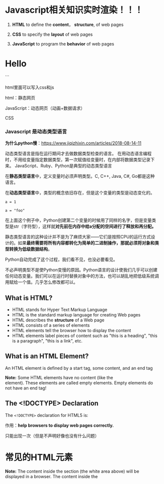 # Javascript相关知识实时渲染！！！

1. **HTML** to define the **content**， **structure**, of web pages

2. **CSS** to specify the **layout** of web pages

3. **JavaScript** to program the **behavior** of web pages




<style>
https://www.cnblogs.com/dreamingbaobei/p/5062901.html

### html + css + javascript的关系

- HTML（超文本标记语言 **H**yper **T**ext **M**arkup **L**anguage），HTML 是用来描述网页的一种语言 
  - **H**yper **T**ext 超文本：指“含有指向其他资源链接”内容的文本，超文本中有很多HyperLink（超链接）可以连接到其他资源
- CSS(层叠样式表 *C*ascading *S*tyle *S*heets),样式定义如何显示 HTML 元素，语法为：selector {property：value} (选择符 {属性：值})
- JavaScript是一种脚本语言，其源代码在发往客户端运行之前不需经过编译，而是将文本格式的字符代码发送给**浏览器**由浏览器解释运行
  - 什么是脚本（script）：脚本就是**一系列指令**，演员看了指令就知道自己该表演什么，说什么台词；计算机看了指令就知道自己该做什么事情。所以 script 其实就是短小的、用来**让计算机自动化完成一系列工作的程序**。通常是**解释运行**的——也就是说，计算机里有一个程序能一句一句地把脚本里的内容转换成CPU能理解的指令，而且它每次只解释一句，CPU跑完了才解释下一句。

```javascript
<!DOCTYPE html>
<html lang="en">
<head>
  <meta charset="UTF-8">
  <title>Title</title>
  <style> 
    h1 {
      text-align: center;
    }
  </style>
</head>
<body>

<h1>Hello </h1>
<script>  #这里是JavaScript
  console.debug('Hello World');
</script>
</body>
</html>
```

html里面可以写入css和js

html：静态网页

JavaScript：动态网页（动画+数据请求）

CSS



### Javascript 是动态类型语言

**为什么python慢**：https://www.jiqizhixin.com/articles/2018-08-14-11

动态类型语言是指在运行期间才去做数据类型检查的语言。 在用动态语言编程时，不用给变量指定数据类型，第一次赋值给变量时，在内部将数据类型记录下来。 JavaScript、Ruby、Python是典型的动态类型语言



在**静态类型语言**中，定义变量时必须声明类型。C, C++, Java, C#, Go都是这种语言。

在**动态类型语言**中，类型的概念依旧存在，但是这个变量的类型是动态变化的。

```
a = 1

a = "foo"
```

在上面这个例子中，Python创建第二个变量的时候用了同样的名字，但是变量类型是str（字符型），这样就**对先前在内存中给a分配的空间进行了释放和再分配。**

静态类型语言的这种设计并不是为了麻烦大家——它们是按照CPU的运行方式设计的。如果**最终需要将所有内容都转化为简单的二进制操作，那就必须将对象和类型转换为低级数据结构**。

Python自动完成了这个过程，我们看不见，也没必要看见。

不必声明类型不是使Python变慢的原因。Python语言的设计使我们几乎可以创建任何动态变量。我们可以在运行时替换对象中的方法，也可以胡乱地把低级系统调用赋给一个值。几乎怎么修改都可以。





## What is HTML?

- HTML stands for Hyper Text Markup Language
- HTML is the standard markup language for creating Web pages
- HTML describes the **structure** of a Web page
- HTML consists of a series of elements
- HTML elements tell the browser how to display the content
- HTML elements label pieces of content such as "this is a heading", "this is a paragraph", "this is a link", etc.

## What is an HTML Element?

An HTML element is defined by a start tag, some content, and an end tag

**Note:** Some HTML elements have no content (like the <br> element). These elements are called empty elements. Empty elements do not have an end tag!

## The <!DOCTYPE> Declaration

The `<!DOCTYPE>` declaration for HTML5 is:<!DOCTYPE html>

作用：**help browsers to display web pages correctly.**

只能出现一次（但是不声明好像也没有什么问题）



# 常见的HTML元素

**Note:** The content inside the <body> section (the white area above) will be displayed in a browser. The content inside the <title> element will be shown in the browser's title bar or in the page's tab.



## Empty HTML Elements

HTML elements with no content are called empty elements.

The `<br>` tag defines a line break, and is an empty element without a closing tag:

- **The `<html>` element is the root element of an HTML page**



## HTML的结构

## HEAD

- The `<head>` element contains **meta information about the HTML page**

  - The HTML `<head>` element is a container for the following elements: `<title>`, `<style>`, `<meta>`, `<link>`, `<script>`, and `<base>`.

    - **Meta Information**  源信息的作用：are used by **browsers** (how to display content or reload page), by **search engines** (keywords), and **other web services**.

    - ### **meta信息和style定义的区别**

      - style里面的properties和values都是css里里面规定好的元素
      - meta的name是定义好的，它的值包括application-name，author，description，generator， keywords，viewport，但是对应的content都是自己写的
      - ![image-20210408214954241](C:\Users\Jiasui Wang\AppData\Roaming\Typora\typora-user-images\image-20210408214954241.png)

    - **Define the character set used:**

      <meta charset="UTF-8">

      **Define keywords for search engines:** ！！！title和keywords都是为了让搜索引擎更好的对,页面排序！！！

      <meta name="keywords" content="HTML, CSS, JavaScript">

      **Define a description of your web page:**

      <meta name="description" content="Free Web tutorials">

      **Define the author of a page:**

      <meta name="author" content="John Doe">

      **Refresh document every 30 seconds:**

      <meta http-equiv="refresh" content="30">

      **Setting the viewport to make your website look good on all devices:**

      <meta name="viewport" content="width=device-width, initial-scale=1.0">

- The `<title>` element specifies a title for the HTML page (which is shown in the browser's title bar or in the page's tab)

  ## BODY

- The `<body>` element defines the document's body, and is **a container for all the visible contents, such as headings, paragraphs, images, hyperlinks, tables, lists, etc.**

  - headings：HTML headings are defined with the `<h1>` to `<h6>` tags.
  - paragraphs：The `<p>` element defines a paragraph
  - images： HTML images are defined with the `<img>` tag.
  - hyperlinks：HTML links are defined with the `<a>` tag:
    - The link's destination is specified in the `href` attribute. Attributes are used to provide additional information about HTML elements.
  - tables
  - lists



## The HTML Style Attribute

#### Attribute写法一律用**name="value"**，用双引号把value括起来，多个attribute放在一起用空格分开



## Style

**本质上是一个CSS定义的一种方式**

Setting the style of an HTML element, can be done with the `style` attribute.

The HTML `style` attribute has the following syntax:

**<*tagname* style="*property*:*value;*">**

三点需要注意：

1.形式上面用的tag是style <style>

2.还是需要大括号的

3.里面的元素写法是property:value， property是css里面的

4.注意句尾的分号！！！





常见的element以及他包含的attributes:

| html         | <html **lang** = 'en-US'> to declare the language and country of the Web page. This is meant to assist search engines and browsers. |
| ------------ | ------------------------------------------------------------ |
| **a**        | **The `<a>` tag defines a hyperlink**    <a **href** = 'www.aaa.com'>  href 代表hypertext reference |
| **image**    | <image src = '/image/aaa.jpg' width = '500' height = '600' alt = 'this is a gril standing under the tree'> The required `alt` attribute for the `<img>` tag specifies an alternate text for an image |
| **style**    | background-color定义背景的颜色， color定义字体的颜色，font-family定义字体，font-size定义字体大小，text-align定义对齐方式 设置color的三种方式：1.rgb(255, 99, 71) 2.#ff6347 3.hsl(9, 100%, 64%) |
| **link**     | The `<link>` tag is most often used to link to external style sheets， 用于声明该文档与外部资源的关系                                                                                                                                             <link rel="stylesheet" href="mystyle.css">                                                                          rel代表relationship，值=stylesheet代表外部资源是一个css文件，href代表hyper reference |
| **base**     | 用于声明初始的url的位置，在相对路径中只需要写相对路径即可，有两个参数1.href 写路径 2.target写显示路径的方式 |
| **title**    | 1.title tag，放在head里面，用于定义页面的title，对搜索引擎有用 |
|              | 2.title attribute,是一个全局的attribute，在任何标签下都能用，用于提示文字 |
| **ul 与 li** | 创建一个无序的list                                           |
| **ol 与 li** | 创建一个有序的list                                           |
| **br**       | 分段                                                         |
| type         | 如果是放在button的tag里面，用于声明按钮的类型，它的值有三种：button（普通的用于点击的按钮），submmit（提交数据的按钮）和reset（重置按钮） |
|              |                                                              |



# Using CSS

Cascading Style Sheets (CSS) is used to format the **layout** of a webpage.

With CSS, you can control the **color, font, the size of text, the spacing between elements**, **how elements are positioned and laid out, what background images or background colors are to be used, different displays for different devices and screen sizes, and much more!**



CSS can be added to HTML documents in 3 ways:

- **Inline** - by using the `style` **attribute** inside HTML elements

  ```javascript
  <h1 style="color:blue;">A Blue Heading</h1>
  ```

- **Internal** - by using a `<style>` **element** in the `<head>` section

  ```javascript
  <style>
  body {background-color: powderblue;}
  h1   {color: blue;}
  p    {color: red;}
  </style>
  ```

- **External** - by using a `<link>` **element** to link to an **external** CSS file

  ```javascript
  <head>
    <link rel="stylesheet" href="styles.css">
  </head>
  ```

  



# div element

#### div element is a block-level element

​	A block-level element always starts on a new line.

​	A block-level element always takes up the full width available (stretches out to the left and right as far as it can).

​	A block level element has a top and a bottom margin, whereas an inline element does not.



#### The `<div>` element has no required attributes, but `style`, `class` and `id` are common.

class：class和组件的关系是多对多的关系

##### The Syntax For Class

To create a class： write a period (.) character, followed by a class name. Then, define the CSS properties within curly braces {}:

一个class设计出来可以被多个组件使用

一个组件可以用多个class



如果多个class存在冲突：在**<style>中后声明的样式**是最终效果，而与 class="" 中式样的顺序无关



id：id和组件的关系是一对一的关系

The syntax for id is: write a hash character (#), followed by an id name. Then, define the CSS properties within curly braces {}.

一个id设计出来只能被一个组件使用

一个组件只能使用一个id







# 写法总结

### style inline

**<*tagname* style="*property*:*value;*">** **如果有多个，直接在style里面加**

三点需要注意：

1.形式上面用的tag是style <style>

2.还是需要大括号的

3.里面的元素写法是property:value， property是css里面的

4.注意句尾的分号！！！



### style internal -> 需要告知具体的部件

**如果有多个，在style里面分段写**

![CSS selector](https://www.w3schools.com/css/selector.gif)

<style>
body {background-color: powderblue;}
h1   {color: blue;}
p    {color: red;}
</style>



### class -> 只要继承它，就是就按里面的来写

To create a class; write a period (.) character, followed by a class name. Then, define the CSS properties within curly braces {}

<style>
.city {  
    background-color: tomato;  
    color: white;  
    padding: 10px;
}
</style>


### meta

**如果有多个，分段写**

#<meta charset="UTF-8">

#<meta name="keywords" content="HTML, CSS, JavaScript">

#<meta name="description" content="Free Web tutorials">



### 一个element里面有多个tag

用空格隔开

```javascript
<p id="demo" onclick="displayDate()">The time is?</p>
```

